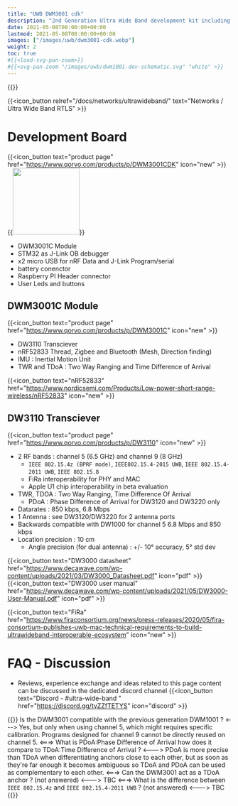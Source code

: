 ```yaml
---
title: "UWB DWM3001 cdk"
description: "2nd Generation Ultra Wide Band development kit including the DW3110 transciever"
date: 2021-05-08T08:00:00+00:00
lastmod: 2021-05-08T08:00:00+00:00
images: ["/images/uwb/dwm3001-cdk.webp"]
weight: 2
toc: true
#{{<load-svg-pan-zoom>}}
#{{<svg-pan-zoom "/images/uwb/dwm1001-dev-schematic.svg" "white" >}}
---
```

{{<load-photoswipe >}}

{{<icon_button relref="/docs/networks/ultrawideband/" text="Networks / Ultra Wide Band RTLS" >}}

# Development Board
{{<icon_button text="product page" href="https://www.qorvo.com/products/p/DWM3001CDK" icon="new" >}}
{{<image src="/images/uwb/dwm3001-cdk.webp" width="150px">}}

* DWM3001C Module
* STM32 as J-Link OB debugger
* x2 micro USB for nRF Data and J-Link Program/serial
* battery conenctor
* Raspberry PI Header connector
* User Leds and buttons

## DWM3001C Module
{{<icon_button text="product page" href="https://www.qorvo.com/products/p/DWM3001C" icon="new" >}}

* DW3110 Transciever
* nRF52833 Thread, Zigbee and Bluetooth (Mesh, Direction finding)
* IMU : Inertial Motion Unit
* TWR and TDoA : Two Way Ranging and Time Difference of Arrival

{{<icon_button text="nRF52833" href="https://www.nordicsemi.com/Products/Low-power-short-range-wireless/nRF52833" icon="new" >}}

## DW3110 Transciever
{{<icon_button text="product page" href="https://www.qorvo.com/products/p/DW3110" icon="new" >}}

* 2 RF bands : channel 5 (6.5 GHz) and channel 9 (8 GHz)
    * `IEEE 802.15.4z (BPRF mode)`, `IEEE802.15.4-2015 UWB`, `IEEE 802.15.4-2011 UWB`, `IEEE 802.15.8`
    * FiRa interoperability for PHY and MAC
    * Apple U1 chip interoperability in beta evaluation
* TWR, TDOA : Two Way Ranging, Time Difference Of Arrival
    * PDoA : Phase Difference of Arrival for DW3120 and DW3220 only
* Datarates : 850 kbps, 6.8 Mbps
* 1 Antenna : see DW3120/DW3220 for 2 antenna ports
* Backwards compatible with DW1000 for channel 5 6.8 Mbps and 850 kbps
* Location precision : 10 cm
    * Angle precision (for dual antenna) : +/- 10° accuracy, 5° std dev

{{<icon_button text="DW3000 datasheet" href="https://www.decawave.com/wp-content/uploads/2021/03/DW3000_Datasheet.pdf" icon="pdf" >}}
{{<icon_button text="DW3000 user manual" href="https://www.decawave.com/wp-content/uploads/2021/05/DW3000-User-Manual.pdf" icon="pdf" >}}

{{<icon_button text="FiRa" href="https://www.firaconsortium.org/news/press-releases/2020/05/fira-consortium-publishes-uwb-mac-technical-requirements-to-build-ultrawideband-interoperable-ecosystem" icon="new" >}}


# FAQ - Discussion
* Reviews, experience exchange and ideas related to this page content can be discussed in the dedicated discord channel
{{<icon_button text="Discord - #ultra-wide-band " href="https://discord.gg/tyZZfTETYS" icon="discord" >}}

{{<faq>}}
Is the DWM3001 compatible with the previous generation DWM1001 ?
<--->
Yes, but only when using channel 5, which might requires specific calibration. Programs designed for channel 9 cannot be directly reused on channel 5.
<===>
What is PDoA:Phase Difference of Arrival how does it compare to TDoA:Time Difference of Arrival ?
<--->
PDoA is more precise than TDoA when differentiating anchors close to each other, but as soon as they're far enough it becomes ambiguous so TDoA and PDoA can be used as complementary to each other.
<===>
Can the DWM3001 act as a TDoA anchor ? (not answered)
<--->
TBC
<===>
What is the difference between `IEEE 802.15.4z` and `IEEE 802.15.4-2011 UWB` ? (not answered)
<--->
TBC
{{</faq>}}
